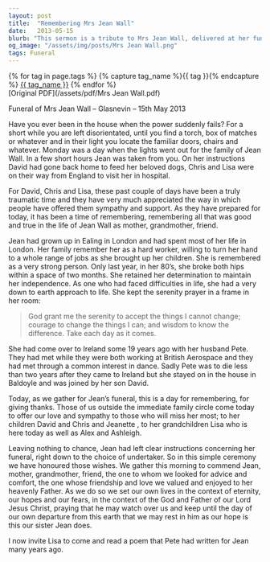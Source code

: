 ```yaml
---
layout: post
title:  "Remembering Mrs Jean Wall"
date:   2013-05-15
blurb: "This sermon is a tribute to Mrs Jean Wall, delivered at her funeral. It highlights her strength, determination, and down-to-earth approach to life. It also acknowledges the support and sympathy offered to her family during this difficult time."
og_image: "/assets/img/posts/Mrs Jean Wall.png"
tags: Funeral
---    
```

<div class="tag-pills">
  {% for tag in page.tags %}
    {% capture tag_name %}{{ tag }}{% endcapture %}
    <a href="{{ site.baseurl }}/tag/{{ tag_name | slugify }}" class="tag-pill">{{ tag_name }}</a>
  {% endfor %}
</div>
[Original PDF](/assets/pdf/Mrs Jean Wall.pdf)

Funeral of Mrs Jean Wall – Glasnevin – 15th May 2013

Have you ever been in the house when the power suddenly fails? For a short while you are left disorientated, until you find a torch, box of matches or whatever and in their light you locate the familiar doors, chairs and whatever. Monday was a day when the lights went out for the family of Jean Wall. In a few short hours Jean was taken from you. On her instructions David had gone back home to feed her beloved dogs, Chris and Lisa were on their way from England to visit her in hospital.

For David, Chris and Lisa, these past couple of days have been a truly traumatic time and they have very much appreciated the way in which people have offered them sympathy and support. As they have prepared for today, it has been a time of remembering, remembering all that was good and true in the life of Jean Wall as mother, grandmother, friend.

Jean had grown up in Ealing in London and had spent most of her life in London. Her family remember her as a hard worker, willing to turn her hand to a whole range of jobs as she brought up her children. She is remembered as a very strong person. Only last year, in her 80’s, she broke both hips within a space of two months. She retained her determination to maintain her independence. As one who had faced difficulties in life, she had a very down to earth approach to life. She kept the serenity prayer in a frame in her room:

> God grant me the serenity to accept the things I cannot change; courage to change the things I can; and wisdom to know the difference. Take each day as it comes.

She had come over to Ireland some 19 years ago with her husband Pete. They had met while they were both working at British Aerospace and they had met through a common interest in dance. Sadly Pete was to die less than two years after they came to Ireland but she stayed on in the house in Baldoyle and was joined by her son David.

Today, as we gather for Jean’s funeral, this is a day for remembering, for giving thanks. Those of us outside the immediate family circle come today to offer our love and sympathy to those who will miss her most; to her children David and Chris and Jeanette , to her grandchildren Lisa who is here today as well as Alex and Ashleigh.

Leaving nothing to chance, Jean had left clear instructions concerning her funeral, right down to the choice of undertaker. So in this simple ceremony we have honoured those wishes. We gather this morning to commend Jean, mother, grandmother, friend, the one to whom we looked for advice and comfort, the one whose friendship and love we valued and enjoyed to her heavenly Father. As we do so we set our own lives in the context of eternity, our hopes and our fears, in the context of the God and Father of our Lord Jesus Christ, praying that he may watch over us and keep until the day of our own departure from this earth that we may rest in him as our hope is this our sister Jean does.

I now invite Lisa to come and read a poem that Pete had written for Jean many years ago.
